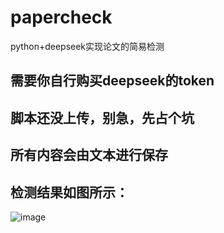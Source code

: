 # papercheck  
python+deepseek实现论文的简易检测  
## 需要你自行购买deepseek的token  
## 脚本还没上传，别急，先占个坑  
## 所有内容会由文本进行保存
## 检测结果如图所示：
![image](https://github.com/user-attachments/assets/a1dbdd91-5acb-4a16-896a-a0c3df500b18)


